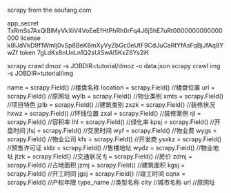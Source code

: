 scrapy from the soufang.com

app_secret TxRmSs7AxQlBlMyVkXiV4VoEeEfHtPhRh0rFq4J6j5hE7uRt0000000000000000
license  k8lJdVkD9f1WmIj0vSp8BeK6mXyVyZbGc0eUtF9CdJuCaRtYfAsFqBjJfAq8YwZf
token 7gLdKx8nUnLn1Q2sUiSwAl5KxZ6Ys2iK

scrapy crawl dmoz -s JOBDIR=tutorial/dmoz -o data.json
scrapy crawl img -s JOBDIR=tutorial/img

name = scrapy.Field()           //楼盘名称
location = scrapy.Field()       //楼盘位置
url = scrapy.Field()            //原网址
wylb = scrapy.Field()           //物业类别
xmts = scrapy.Field()           //项目特色
jzlb = scrapy.Field()           //建筑类别
zxzk = scrapy.Field()           //装修状况
hxwz = scrapy.Field()           //环线位置
zxal = scrapy.Field()           //装修案例
rjl = scrapy.Field()            //容积率
lhl = scrapy.Field()            //绿化率
kpsj = scrapy.Field()           //开盘时间
jfsj = scrapy.Field()           //交房时间
wyf = scrapy.Field()            //物业费
wygs = scrapy.Field()           //物业公司
kfs = scrapy.Field()            //开发商
ysxkz = scrapy.Field()          //预售许可证
sldz = scrapy.Field()           //售楼地址
wydz = scrapy.Field()           //物业地址
jtzk = scrapy.Field()           //交通状况
fj = scrapy.Field()             //房价
zdmj = scrapy.Field()           //占地面积
jzmj = scrapy.Field()           //建筑面积
kgsj = scrapy.Field()           //开工时间
jgsj = scrapy.Field()           //竣工时间
cqnx = scrapy.Field()           //产权年限
type_name                       //类型名称
city                            //城市名称
url                             //原网址